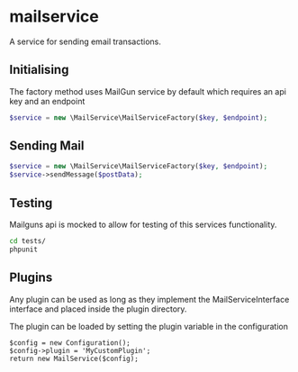 # mailservice

A service for sending email transactions.

## Initialising

The factory method uses MailGun service by default which requires an api key and an endpoint

```php
$service = new \MailService\MailServiceFactory($key, $endpoint);
```

## Sending Mail

```php
$service = new \MailService\MailServiceFactory($key, $endpoint);
$service->sendMessage($postData);
```

## Testing

Mailguns api is mocked to allow for testing of this services functionality.

```bash
cd tests/
phpunit
```

## Plugins

Any plugin can be used as long as they implement the MailServiceInterface interface and placed inside the plugin directory.

The plugin can be loaded by setting the plugin variable in the configuration

```
$config = new Configuration();
$config->plugin = 'MyCustomPlugin';
return new MailService($config);
```
